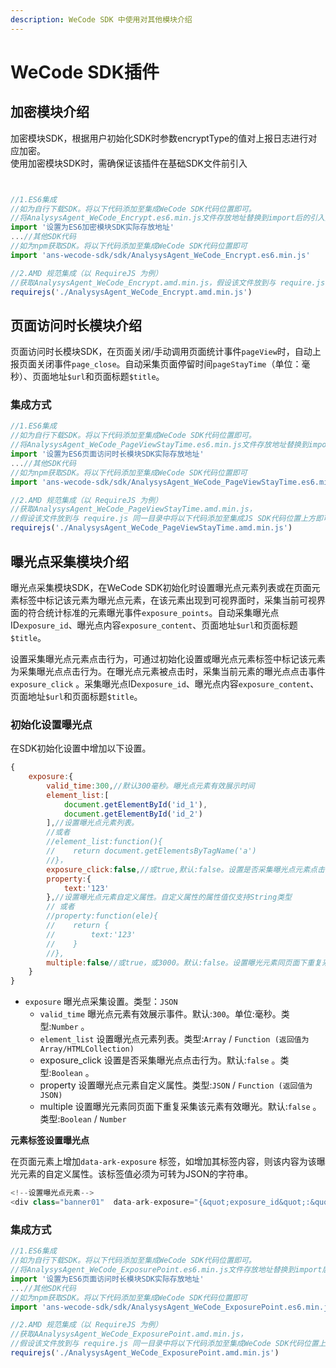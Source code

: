 ```yaml
---
description: WeCode SDK 中使用对其他模块介绍
---
```


# WeCode SDK插件

## 加密模块介绍

加密模块SDK，根据用户初始化SDK时参数encryptType的值对上报日志进行对应加密。  
使用加密模块SDK时，需确保证该插件在基础SDK文件前引入

```javascript


//1.ES6集成
//如为自行下载SDK。将以下代码添加至集成WeCode SDK代码位置即可。
//将AnalysysAgent_WeCode_Encrypt.es6.min.js文件存放地址替换到import后的引入文件地址
import '设置为ES6加密模块SDK实际存放地址'
...//其他SDK代码
//如为npm获取SDK。将以下代码添加至集成WeCode SDK代码位置即可
import 'ans-wecode-sdk/sdk/AnalysysAgent_WeCode_Encrypt.es6.min.js'

//2.AMD 规范集成（以 RequireJS 为例）
//获取AnalysysAgent_WeCode_Encrypt.amd.min.js，假设该文件放到与 require.js 同一目录中将以下代码添加至集成JS SDK代码位置上方即可
requirejs('./AnalysysAgent_WeCode_Encrypt.amd.min.js')
```

## 页面访问时长模块介绍

页面访问时长模块SDK，在页面关闭/手动调用页面统计事件`pageView`时，自动上报页面关闭事件`page_close`。自动采集页面停留时间`pageStayTime`（单位：毫秒）、页面地址`$url`和页面标题`$title`。

### 集成方式

```javascript
//1.ES6集成
//如为自行下载SDK。将以下代码添加至集成WeCode SDK代码位置即可。
//将AnalysysAgent_WeCode_PageViewStayTime.es6.min.js文件存放地址替换到import后的引入文件地址
import '设置为ES6页面访问时长模块SDK实际存放地址'
...//其他SDK代码
//如为npm获取SDK。将以下代码添加至集成WeCode SDK代码位置即可
import 'ans-wecode-sdk/sdk/AnalysysAgent_WeCode_PageViewStayTime.es6.min.js'

//2.AMD 规范集成（以 RequireJS 为例）
//获取AnalysysAgent_WeCode_PageViewStayTime.amd.min.js，
//假设该文件放到与 require.js 同一目录中将以下代码添加至集成JS SDK代码位置上方即可
requirejs('./AnalysysAgent_WeCode_PageViewStayTime.amd.min.js')
```

## 曝光点采集模块介绍

曝光点采集模块SDK，在WeCode SDK初始化时设置曝光点元素列表或在页面元素标签中标记该元素为曝光点元素，在该元素出现到可视界面时，采集当前可视界面的符合统计标准的元素曝光事件`exposure_points`。自动采集曝光点ID`exposure_id`、曝光点内容`exposure_content`、页面地址`$url`和页面标题`$title`。

设置采集曝光点元素点击行为，可通过初始化设置或曝光点元素标签中标记该元素为采集曝光点点击行为。在曝光点元素被点击时，采集当前元素的曝光点点击事件`exposure_click` 。采集曝光点ID`exposure_id`、曝光点内容`exposure_content`、页面地址`$url`和页面标题`$title`。

### 初始化设置曝光点

在SDK初始化设置中增加以下设置。

```javascript
{
    exposure:{
        valid_time:300,//默认300毫秒。曝光点元素有效展示时间
        element_list:[
            document.getElementById('id_1'),
            document.getElementById('id_2')
        ],//设置曝光点元素列表。
        //或者
        //element_list:function(){
        //    return document.getElementsByTagName('a')
        //}，
        exposure_click:false,//或true,默认:false。设置是否采集曝光点元素点击行为。
        property:{
            text:'123'
        },//设置曝光点元素自定义属性。自定义属性的属性值仅支持String类型
        // 或者
        //property:function(ele){
        //    return {
        //        text:'123'
        //    }
        //},
        multiple:false//或true，或3000。默认:false。设置曝光元素同页面下重复采集该元素有效曝光
    }
}
```

* `exposure` 曝光点采集设置。类型：`JSON` 
  * `valid_time` 曝光点元素有效展示事件。默认:`300`。单位:毫秒。类型:`Number` 。
  * `element_list` 设置曝光点元素列表。类型:`Array` / `Function (返回值为Array/HTMLCollection)`
  * exposure\_click 设置是否采集曝光点点击行为。默认:`false` 。类型:`Boolean` 。
  * property 设置曝光点元素自定义属性。类型:`JSON`  / `Function (返回值为JSON)`
  * multiple 设置曝光元素同页面下重复采集该元素有效曝光。默认:`false` 。类型:`Boolean` / `Number` 

**元素标签设置曝光点**

在页面元素上增加`data-ark-exposure` 标签，如增加其标签内容，则该内容为该曝光元素的自定义属性。该标签值必须为可转为JSON的字符串。

```javascript
<!--设置曝光点元素-->
<div class="banner01"  data-ark-exposure="{&quot;exposure_id&quot;:&quot;abc&quot;}"></div>
```

### 集成方式

```javascript
//1.ES6集成
//如为自行下载SDK。将以下代码添加至集成WeCode SDK代码位置即可。
//将AnalysysAgent_WeCode_ExposurePoint.es6.min.js文件存放地址替换到import后的引入文件地址
import '设置为ES6页面访问时长模块SDK实际存放地址'
...//其他SDK代码
//如为npm获取SDK。将以下代码添加至集成WeCode SDK代码位置即可
import 'ans-wecode-sdk/sdk/AnalysysAgent_WeCode_ExposurePoint.es6.min.js'

//2.AMD 规范集成（以 RequireJS 为例）
//获取AAnalysysAgent_WeCode_ExposurePoint.amd.min.js，
//假设该文件放到与 require.js 同一目录中将以下代码添加至集成WeCode SDK代码位置上方即可
requirejs('./AnalysysAgent_WeCode_ExposurePoint.amd.min.js')
```


